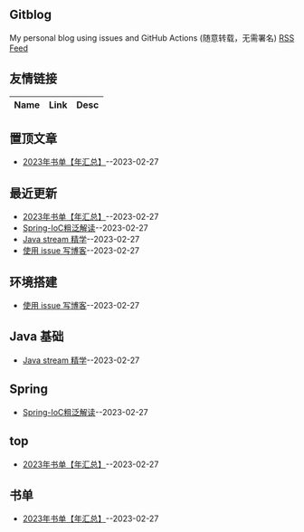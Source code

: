 ## Gitblog
My personal blog using issues and GitHub Actions (随意转载，无需署名)
[RSS Feed](https://raw.githubusercontent.com/Winniekun/article/master/feed.xml)
## 友情链接
| Name | Link | Desc | 
 | ---- | ---- | ---- |
## 置顶文章
- [2023年书单【年汇总】](https://github.com/Winniekun/article/issues/5)--2023-02-27
## 最近更新
- [2023年书单【年汇总】](https://github.com/Winniekun/article/issues/5)--2023-02-27
- [Spring-IoC粗泛解读](https://github.com/Winniekun/article/issues/4)--2023-02-27
- [Java stream 精学](https://github.com/Winniekun/article/issues/3)--2023-02-27
- [使用 issue 写博客](https://github.com/Winniekun/article/issues/2)--2023-02-27
## 环境搭建
- [使用 issue 写博客](https://github.com/Winniekun/article/issues/2)--2023-02-27
## Java 基础
- [Java stream 精学](https://github.com/Winniekun/article/issues/3)--2023-02-27
## Spring
- [Spring-IoC粗泛解读](https://github.com/Winniekun/article/issues/4)--2023-02-27
## top
- [2023年书单【年汇总】](https://github.com/Winniekun/article/issues/5)--2023-02-27
## 书单
- [2023年书单【年汇总】](https://github.com/Winniekun/article/issues/5)--2023-02-27
